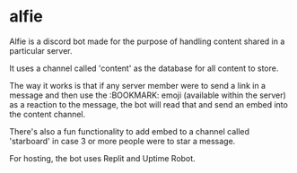 # alfie
Alfie is a discord bot made for the purpose of handling content shared in a particular server.

It uses a channel called 'content' as the database for all content to store.

The way it works is that if any server member were to send a link in a message and then use the :BOOKMARK: emoji (available within the server) as a reaction to the message, the bot will read that and send an embed into the content channel.

There's also a fun functionality to add embed to a channel called 'starboard' in case 3 or more people were to star a message.

For hosting, the bot uses Replit and Uptime Robot.